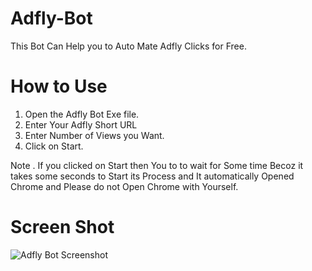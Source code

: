 # Adfly-Bot

This Bot Can Help you to Auto Mate Adfly Clicks for Free.

# How to Use

1. Open the Adfly Bot Exe file.
2. Enter Your Adfly Short URL
3. Enter Number of Views you Want.
4. Click on Start.

Note . If you clicked on Start then You to to wait for Some time Becoz it takes some seconds to Start its Process and It automatically Opened Chrome and Please do not Open Chrome with Yourself. 

# Screen Shot

![Adfly Bot Screenshot](https://github.com/vkpdeveloper/Adfly-Bot/blob/master/ScreenShot.PNG?raw=true)
